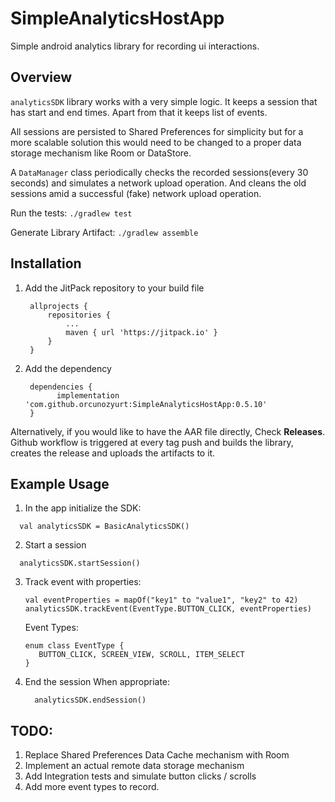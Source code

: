 # SimpleAnalyticsHostApp
Simple android analytics library for recording ui interactions.

## Overview
`analyticsSDK` library works with a very simple logic. It keeps a session that has start and end times. Apart from that it keeps list of events.

All sessions are persisted to Shared Preferences for simplicity but for a more scalable solution this would need to be changed to a proper data storage mechanism like Room or DataStore.

A `DataManager` class periodically checks the recorded sessions(every 30 seconds) and simulates a network upload operation. And cleans the old sessions amid a successful (fake) network upload operation.

Run the tests:
`./gradlew test`

Generate Library Artifact:
`./gradlew assemble`

## Installation
1. Add the JitPack repository to your build file
   ```
    allprojects {
  		repositories {
  			...
  			maven { url 'https://jitpack.io' }
  		}
  	}
   ```
2. Add the dependency
   ```
    dependencies {
          implementation 'com.github.orcunozyurt:SimpleAnalyticsHostApp:0.5.10'
  	}
   ```

Alternatively, if you would like to have the AAR file directly, Check **Releases**. Github workflow is triggered at every tag push and builds the library, creates the release and uploads the artifacts to it.

## Example Usage

1. In the app initialize the SDK:
  
  ``` 
    val analyticsSDK = BasicAnalyticsSDK()
  ```

2. Start a session
  ```
    analyticsSDK.startSession()
  
  ```
3. Track event with properties:
   ```
   val eventProperties = mapOf("key1" to "value1", "key2" to 42)
   analyticsSDK.trackEvent(EventType.BUTTON_CLICK, eventProperties)
   ```

   Event Types:
   ```
   enum class EventType {
      BUTTON_CLICK, SCREEN_VIEW, SCROLL, ITEM_SELECT
   }
   ```
4. End the session When appropriate:

   ```
     analyticsSDK.endSession()
   ```

## TODO:
1. Replace Shared Preferences Data Cache mechanism with Room
2. Implement an actual remote data storage mechanism
3. Add Integration tests and simulate button clicks / scrolls
4. Add more event types to record.
